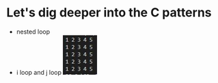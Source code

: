 # Let's dig deeper into the C patterns

- nested loop
- i loop and j loop
  <img src="./patterns/1.JPG" alt="Alt text" title="Optional title">
